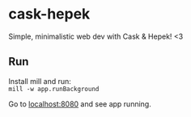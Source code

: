 # cask-hepek
Simple, minimalistic web dev with Cask & Hepek! <3

## Run
Install mill and run:  
`mill -w app.runBackground`

Go to [localhost:8080](http://localhost:8080) and see app running.
